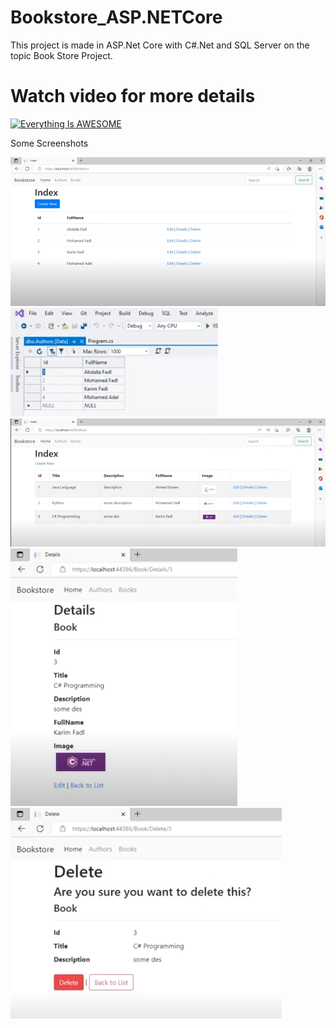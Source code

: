 # Bookstore_ASP.NETCore

This project is made in ASP.Net Core with C#.Net and SQL Server on the topic Book Store Project. 


# Watch video for more details
[![Everything Is AWESOME](https://yt-embed.herokuapp.com/embed?v=55_EIL59sIU)](https://www.youtube.com/watch?v=Js_S_Pcy950 "Code With Yd")





Some Screenshots

![](Images/authors%20list.jpg)
![](Images/database.jpg)
![](Images/books%20list.jpg)
![](Images/book%20details.jpg)
![](Images/book%20delete.jpg)






